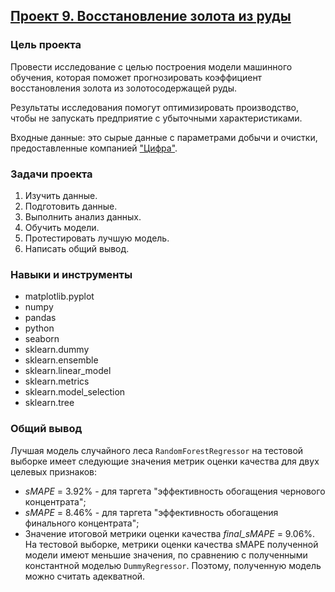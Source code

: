 ## [Проект 9. Восстановление золота из руды](09-recovery-of-gold-from-ore--combined-2.ipynb)


### Цель проекта

Провести исследование с целью построения модели машинного обучения, которая поможет прогнозировать коэффициент восстановления золота из золотосодержащей руды.

Результаты исследования помогут оптимизировать производство, чтобы не запускать предприятие с убыточными характеристиками.

Входные данные: это сырые данные с параметрами добычи и очистки, предоставленные компанией ["Цифра"](https://www.zyfra.com/ru/).


### Задачи проекта

1. Изучить данные.
2. Подготовить данные.
3. Выполнить анализ данных.
4. Обучить модели.
5. Протестировать лучшую модель.
6. Написать общий вывод.


### Навыки и инструменты

- matplotlib.pyplot
- numpy
- pandas
- python
- seaborn
- sklearn.dummy
- sklearn.ensemble
- sklearn.linear_model
- sklearn.metrics
- sklearn.model_selection
- sklearn.tree


### Общий вывод

Лучшая модель случайного леса `RandomForestRegressor` на тестовой выборке имеет следующие значения метрик оценки качества для двух целевых признаков:
- *sMAPE* = 3.92% - для таргета "эффективность обогащения чернового концентрата";
- *sMAPE* = 8.46% - для таргета "эффективность обогащения финального концентрата";
- Значение итоговой метрики оценки качества *final_sMAPE* = 9.06%.
На тестовой выборке, метрики оценки качества sMAPE полученной модели имеют меньшие значения, по сравнению с полученными константной моделью `DummyRegressor`. Поэтому, полученную модель можно считать адекватной.

